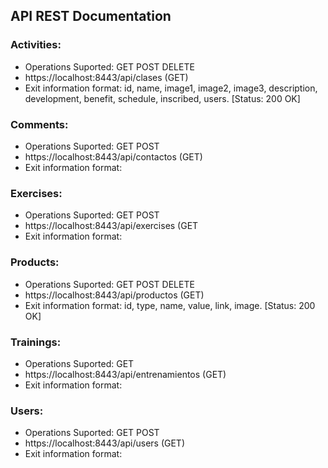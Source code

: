 ## API REST Documentation

### Activities: 
  - Operations Suported: GET POST DELETE
  - https://localhost:8443/api/clases (GET)
  - Exit information format: id, name, image1, image2, image3, description, development, benefit, schedule, inscribed, users. [Status: 200 OK]

### Comments:
  - Operations Suported: GET POST
  - https://localhost:8443/api/contactos (GET)
  - Exit information format: 

### Exercises:
  - Operations Suported: GET POST
  - https://localhost:8443/api/exercises (GET
  - Exit information format:

### Products:
  - Operations Suported: GET POST DELETE
  - https://localhost:8443/api/productos (GET)
  - Exit information format: id, type, name, value, link, image. [Status: 200 OK]

### Trainings:
  - Operations Suported: GET
  - https://localhost:8443/api/entrenamientos (GET)
  - Exit information format:

### Users: 
  - Operations Suported: GET POST
  - https://localhost:8443/api/users (GET)
  - Exit information format:
